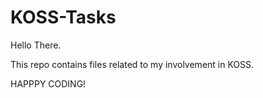 ﻿# KOSS-Tasks

Hello There.

This repo contains files related to my involvement in KOSS.

HAPPPY CODING!
